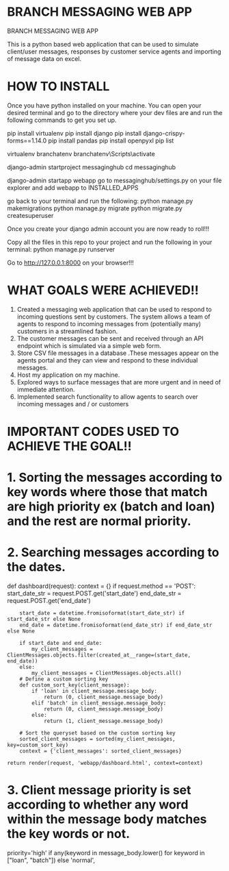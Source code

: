 # BRANCH MESSAGING WEB APP
 BRANCH MESSAGING WEB APP

 This is a python based web application that can be used to simulate client/user messages, responses by customer service agents and importing of message data on excel.

 # HOW TO INSTALL
Once you have python installed on your machine. You can open your desired terminal and go to the directory where your dev files are and run the following commands to get you set up.
 
pip install virtualenv
pip install django
pip install django-crispy-forms==1.14.0
pip install pandas
pip install openpyxl
pip list

virtualenv branchatenv
branchatenv\Scripts\activate


django-admin startproject messaginghub 
cd messaginghub

django-admin startapp webapp
go to  messaginghub/settings.py on your file explorer and add webapp to INSTALLED_APPS

go back to your terminal and run the following:
python manage.py makemigrations
python manage.py migrate
python migrate.py createsuperuser 


Once you create your django admin account you are now ready to roll!!!

Copy all the files in this repo to your project and run the following in your terminal:
python manage.py runserver

Go to http://127.0.0.1:8000 on your browser!!!

# WHAT GOALS WERE ACHIEVED!!

1. Created a messaging web application that can be used to respond to incoming questions sent by customers. The system allows a team of agents to respond to incoming messages from (potentially many) customers in a streamlined fashion. 
2.	The customer messages can be sent and received through an API endpoint which is simulated via a simple web form.
3.	Store CSV file messages in a database .These messages appear on the agents portal and they can view and respond to these individual messages.
4.	Host my application on my machine.
5.	Explored ways to surface messages that are more urgent and in need of immediate attention.
6. Implemented search functionality to allow agents to search over incoming messages and / or customers

# IMPORTANT CODES USED TO ACHIEVE THE GOAL!!
# 1. Sorting the messages according to key words where those that match are high priority ex (batch and loan) and the rest are normal priority.
# 2. Searching messages according to the dates.
def dashboard(request):
    context = {}
    if request.method == 'POST':
        start_date_str = request.POST.get('start_date')
        end_date_str = request.POST.get('end_date')

        start_date = datetime.fromisoformat(start_date_str) if start_date_str else None
        end_date = datetime.fromisoformat(end_date_str) if end_date_str else None

        if start_date and end_date:
            my_client_messages = ClientMessages.objects.filter(created_at__range=(start_date, end_date))
        else:
            my_client_messages = ClientMessages.objects.all()
        # Define a custom sorting key
        def custom_sort_key(client_message):
            if 'loan' in client_message.message_body:
                return (0, client_message.message_body)
            elif 'batch' in client_message.message_body:
                return (0, client_message.message_body)
            else:
                return (1, client_message.message_body)

        # Sort the queryset based on the custom sorting key
        sorted_client_messages = sorted(my_client_messages, key=custom_sort_key)
        context = {'client_messages': sorted_client_messages}

    return render(request, 'webapp/dashboard.html', context=context)

# 3. Client message priority is set according to whether any word within the message body matches the key words or not.

priority='high' if any(keyword in message_body.lower() for keyword in ["loan", "batch"]) else 'normal',


